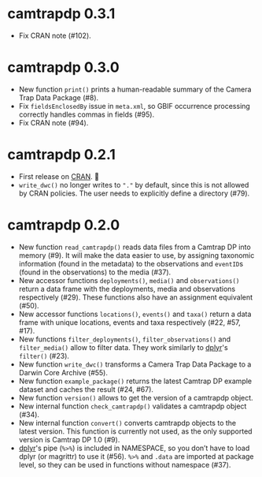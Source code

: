 # camtrapdp 0.3.1

* Fix CRAN note (#102).

# camtrapdp 0.3.0

* New function `print()` prints a human-readable summary of the Camera Trap Data Package (#8).
* Fix `fieldsEnclosedBy` issue in `meta.xml`, so GBIF occurrence processing correctly handles commas in fields (#95).
* Fix CRAN note (#94).

# camtrapdp 0.2.1

* First release on [CRAN](https://cran.r-project.org/package=camtrapdp). 🎉
* `write_dwc()` no longer writes to `"."` by default, since this is not allowed by CRAN policies. The user needs to explicitly define a directory (#79).

# camtrapdp 0.2.0

* New function `read_camtrapdp()` reads data files from a Camtrap DP into memory (#9). It will make the data easier to use, by assigning taxonomic information (found in the metadata) to the observations and `eventID`s (found in the observations) to the media (#37).
* New accessor functions `deployments()`, `media()` and `observations()` return a data frame with the deployments, media and observations respectively (#29). These functions also have an assignment equivalent (#50).
* New accessor functions `locations()`, `events()` and `taxa()` return a data frame with unique locations, events and taxa respectively (#22, #57, #17).
* New functions `filter_deployments()`, `filter_observations()` and `filter_media()` allow to filter data. They work similarly to [dplyr](https://cran.r-project.org/package=dplyr)'s `filter()` (#23).
* New function `write_dwc()` transforms a Camera Trap Data Package to a Darwin Core Archive (#55).
* New function `example_package()` returns the latest Camtrap DP example dataset and caches the result (#24, #67).
* New function `version()` allows to get the version of a camtrapdp object.
* New internal function `check_camtrapdp()` validates a camtrapdp object (#34).
* New internal function `convert()` converts camtrapdp objects to the latest version. This function is currently not used, as the only supported version is Camtrap DP 1.0 (#9).
* [dplyr](https://cran.r-project.org/package=dplyr)'s pipe (`%>%`) is included in NAMESPACE, so you don’t have to load dplyr (or magrittr) to use it (#56). `%>%` and `.data` are imported at package level, so they can be used in functions without namespace (#37).
